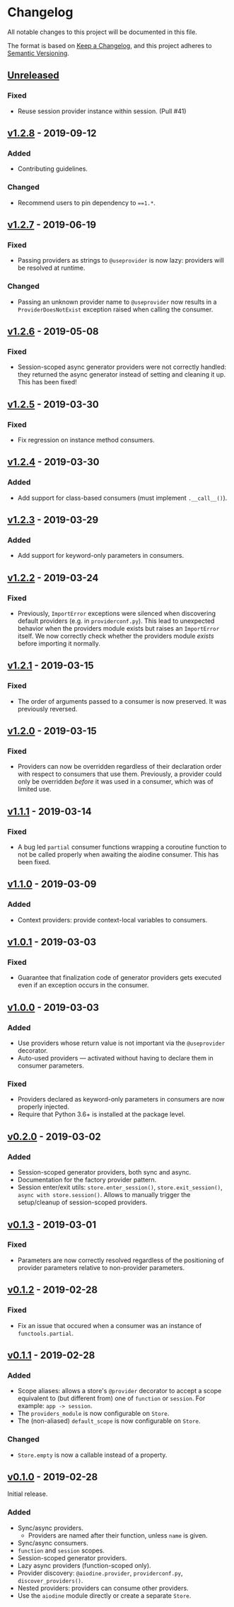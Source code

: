 # Changelog

All notable changes to this project will be documented in this file.

The format is based on [Keep a Changelog](https://keepachangelog.com/en/1.0.0/),
and this project adheres to [Semantic Versioning](https://semver.org/spec/v2.0.0.html).

## [Unreleased]

### Fixed

- Reuse session provider instance within session. (Pull #41)

## [v1.2.8] - 2019-09-12

### Added

- Contributing guidelines.

### Changed

- Recommend users to pin dependency to `==1.*`.

## [v1.2.7] - 2019-06-19

### Fixed

- Passing providers as strings to `@useprovider` is now lazy: providers will be resolved at runtime.

### Changed

- Passing an unknown provider name to `@useprovider` now results in a `ProviderDoesNotExist` exception raised when calling the consumer.

## [v1.2.6] - 2019-05-08

### Fixed

- Session-scoped async generator providers were not correctly handled: they returned the async generator instead of setting and cleaning it up. This has been fixed!

## [v1.2.5] - 2019-03-30

### Fixed

- Fix regression on instance method consumers.

## [v1.2.4] - 2019-03-30

### Added

- Add support for class-based consumers (must implement `.__call__()`).

## [v1.2.3] - 2019-03-29

### Added

- Add support for keyword-only parameters in consumers.

## [v1.2.2] - 2019-03-24

### Fixed

- Previously, `ImportError` exceptions were silenced when discovering default providers (e.g. in `providerconf.py`). This lead to unexpected behavior when the providers module exists but raises an `ImportError` itself. We now correctly check whether the providers module _exists_ before importing it normally.

## [v1.2.1] - 2019-03-15

### Fixed

- The order of arguments passed to a consumer is now preserved. It was previously reversed.

## [v1.2.0] - 2019-03-15

### Fixed

- Providers can now be overridden regardless of their declaration order with respect to consumers that use them. Previously, a provider could only be overridden _before_ it was used in a consumer, which was of limited use.

## [v1.1.1] - 2019-03-14

### Fixed

- A bug led `partial` consumer functions wrapping a coroutine function to not be called properly when awaiting the aiodine consumer. This has been fixed.

## [v1.1.0] - 2019-03-09

### Added

- Context providers: provide context-local variables to consumers.

## [v1.0.1] - 2019-03-03

### Fixed

- Guarantee that finalization code of generator providers gets executed even if an exception occurs in the consumer.

## [v1.0.0] - 2019-03-03

### Added

- Use providers whose return value is not important via the `@useprovider` decorator.
- Auto-used providers — activated without having to declare them in consumer parameters.

### Fixed

- Providers declared as keyword-only parameters in consumers are now properly injected.
- Require that Python 3.6+ is installed at the package level.

## [v0.2.0] - 2019-03-02

### Added

- Session-scoped generator providers, both sync and async.
- Documentation for the factory provider pattern.
- Session enter/exit utils: `store.enter_session()`, `store.exit_session()`, `async with store.session()`. Allows to manually trigger the setup/cleanup of session-scoped providers.

## [v0.1.3] - 2019-03-01

### Fixed

- Parameters are now correctly resolved regardless of the positioning of provider parameters relative to non-provider parameters.

## [v0.1.2] - 2019-02-28

### Fixed

- Fix an issue that occured when a consumer was an instance of `functools.partial`.

## [v0.1.1] - 2019-02-28

### Added

- Scope aliases: allows a store's `@provider` decorator to accept a scope equivalent to (but different from) one of `function` or `session`. For example: `app -> session`.
- The `providers_module` is now configurable on `Store`.
- The (non-aliased) `default_scope` is now configurable on `Store`.

### Changed

- `Store.empty` is now a callable instead of a property.

## [v0.1.0] - 2019-02-28

Initial release.

### Added

- Sync/async providers.
  - Providers are named after their function, unless `name` is given.
- Sync/async consumers.
- `function` and `session` scopes.
- Session-scoped generator providers.
- Lazy async providers (function-scoped only).
- Provider discovery: `@aiodine.provider`, `providerconf.py`, `discover_providers()`.
- Nested providers: providers can consume other providers.
- Use the `aiodine` module directly or create a separate `Store`.

[unreleased]: https://github.com/bocadilloproject/aiodine/compare/v1.2.8...HEAD
[v1.2.8]: https://github.com/bocadilloproject/aiodine/compare/v1.2.7...v1.2.8
[v1.2.7]: https://github.com/bocadilloproject/aiodine/compare/v1.2.6...v1.2.7
[v1.2.6]: https://github.com/bocadilloproject/aiodine/compare/v1.2.5...v1.2.6
[v1.2.5]: https://github.com/bocadilloproject/aiodine/compare/v1.2.4...v1.2.5
[v1.2.4]: https://github.com/bocadilloproject/aiodine/compare/v1.2.3...v1.2.4
[v1.2.3]: https://github.com/bocadilloproject/aiodine/compare/v1.2.2...v1.2.3
[v1.2.2]: https://github.com/bocadilloproject/aiodine/compare/v1.2.1...v1.2.2
[v1.2.1]: https://github.com/bocadilloproject/aiodine/compare/v1.2.0...v1.2.1
[v1.2.0]: https://github.com/bocadilloproject/aiodine/compare/v1.1.1...v1.2.0
[v1.1.1]: https://github.com/bocadilloproject/aiodine/compare/v1.1.0...v1.1.1
[v1.1.0]: https://github.com/bocadilloproject/aiodine/compare/v1.0.1...v1.1.0
[v1.0.1]: https://github.com/bocadilloproject/aiodine/compare/v1.0.0...v1.0.1
[v1.0.0]: https://github.com/bocadilloproject/aiodine/compare/v0.2.0...v1.0.0
[v0.2.0]: https://github.com/bocadilloproject/aiodine/compare/v0.1.3...v0.2.0
[v0.1.3]: https://github.com/bocadilloproject/aiodine/compare/v0.1.2...v0.1.3
[v0.1.2]: https://github.com/bocadilloproject/aiodine/compare/v0.1.1...v0.1.2
[v0.1.1]: https://github.com/bocadilloproject/aiodine/compare/v0.1.0...v0.1.1
[v0.1.0]: https://github.com/bocadilloproject/aiodine/releases/tag/v0.1.0
